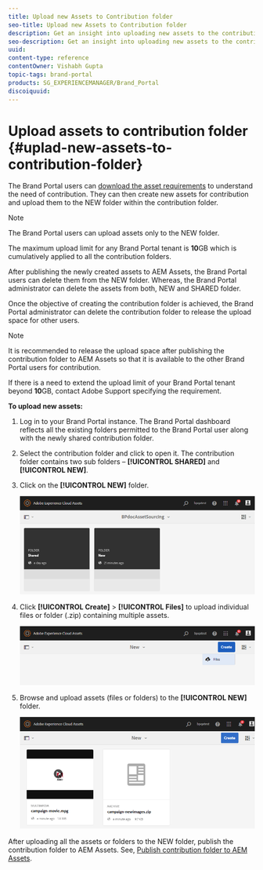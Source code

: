 ```yaml
---
title: Upload new Assets to Contribution folder
seo-title: Upload new Assets to Contribution folder
description: Get an insight into uploading new assets to the contribution folder in Brand Portal.
seo-description: Get an insight into uploading new assets to the contribution folder in Brand Portal.
uuid: 
content-type: reference
contentOwner: Vishabh Gupta
topic-tags: brand-portal
products: SG_EXPERIENCEMANAGER/Brand_Portal
discoiquuid: 
---
```


# Upload assets to contribution folder {#uplad-new-assets-to-contribution-folder}

The Brand Portal users can [download the asset requirements](brand-portal-download-asset-requirements.md) to understand the need of contribution. 
They can then create new assets for contribution and upload them to the NEW folder within the contribution folder.

>[!NOTE]
 >
 >The Brand Portal users can upload assets only to the NEW folder.
 >
 >The maximum upload limit for any Brand Portal tenant is **10**GB which is cumulatively applied to all the contribution folders. 
 >

After publishing the newly created assets to AEM Assets, the Brand Portal users can delete them from the NEW folder. Whereas, the Brand Portal administrator can delete the assets from both, NEW and SHARED folder. 

Once the objective of creating the contribution folder is achieved, the Brand Portal administrator can delete the contribution folder to release the upload space for other users. 

>[!NOTE]
 >
 >It is recommended to release the upload space after publishing the contribution folder to AEM Assets so that it is available to the other Brand Portal users for contribution. 
 >
 >If there is a need to extend the upload limit of your Brand Portal tenant beyond **10**GB, contact Adobe Support specifying the requirement.
 >

**To upload new assets:**

1. Log in to your Brand Portal instance.
The Brand Portal dashboard reflects all the existing folders permitted to the Brand Portal user along with the newly shared contribution folder.

1. Select the contribution folder and click to open it. The contribution folder contains two sub folders – **[!UICONTROL SHARED]** and **[!UICONTROL NEW]**.

1. Click on the **[!UICONTROL NEW]** folder.

   ![](assets/upload-new-assets1.png)

1. Click **[!UICONTROL Create]** > **[!UICONTROL Files]** to upload individual files or folder (.zip) containing multiple assets.

   ![](assets/upload-new-assets2.png)

1. Browse and upload assets (files or folders) to the **[!UICONTROL NEW]** folder.

   ![](assets/upload-new-assets3.png)

After uploading all the assets or folders to the NEW folder, publish the contribution folder to AEM Assets. See, [Publish contribution folder to AEM Assets](brand-portal-publish-contribution-folder-to-aem-assets.md).